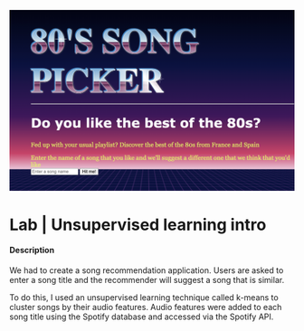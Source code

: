 ![screenshot7](https://github.com/ocaoimh/data_bootcamp_assignments-/blob/main/Lab%20%7C%20Unsupervised%20learning%20intro/data/Screenshot%202023-07-08%20at%2010.48.06.png)


# Lab | Unsupervised learning intro

#### Description

We had to create a song recommendation application. Users are asked to enter a song title and the recommender will suggest a song that is similar. 

To do this, I used an unsupervised learning technique called k-means to cluster songs by their audio features. Audio features were added to each song title using the Spotify database and accessed via the Spotify API.





